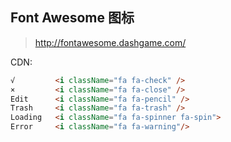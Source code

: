 ## Font Awesome 图标

>http://fontawesome.dashgame.com/

CDN: <link href="https://cdn.bootcss.com/font-awesome/4.7.0/css/font-awesome.min.css" rel="stylesheet">

```html
√         <i className="fa fa-check" />
×         <i className="fa fa-close" />
Edit      <i className="fa fa-pencil" />
Trash     <i className="fa fa-trash" />
Loading   <i className="fa fa-spinner fa-spin">
Error     <i className="fa fa-warning"/>
```
